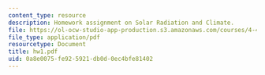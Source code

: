 ```yaml
---
content_type: resource
description: Homework assignment on Solar Radiation and Climate.
file: https://ol-ocw-studio-app-production.s3.amazonaws.com/courses/4-401-introduction-to-building-technology-spring-2006/0a8e0075fe925921db0d0ec4bfe81402_hw1.pdf
file_type: application/pdf
resourcetype: Document
title: hw1.pdf
uid: 0a8e0075-fe92-5921-db0d-0ec4bfe81402
---
```

